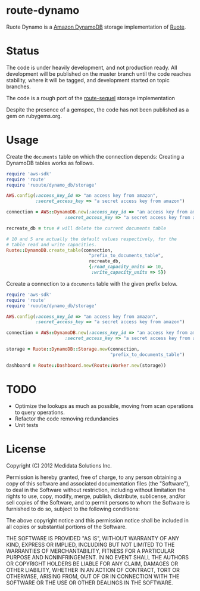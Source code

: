 # route-dynamo

Ruote Dynamo is a [Amazon DynamoDB](http://aws.amazon.com/dynamodb/) storage implementation of [Ruote](http://ruote.rubyforge.org/).

# Status
The code is under heavily development, and not production ready. All development
will be published on the master branch until the code reaches stability, where it
will be tagged, and development started on topic branches.

The code is a rough port of the [route-sequel](https://github.com/jmettraux/ruote-sequel)
storage implementation

Despite the presence of a gemspec, the code has not been published as a gem
on rubygems.org.

# Usage
Create the `documents` table on which the connection depends:
Creating a DynamoDB tables works as follows.
``` ruby
require 'aws-sdk'
require 'route'
require 'ruoute/dynamo_db/storage'

AWS.config(:access_key_id => "an access key from amazon",
           :secret_access_key => "a secret access key from amazon")

connection = AWS::DynamoDB.new(:access_key_id => "an access key from amazon",
		              :secret_access_key => "a secret access key from amazon")

recreate_db = true # will delete the current documents table

# 10 and 5 are actually the default values respectively, for the 
# table read and write capacities.
Ruote::DynamoDB.create_table(connection,
                               "prefix_to_documents_table",
                               recreate_db,
                               {:read_capacity_units => 10,
                                :write_capacity_units => 5})

```


Ccreate a connection to a `documents` table with the given prefix below.

``` ruby
require 'aws-sdk'
require 'route'
require 'ruoute/dynamo_db/storage'

AWS.config(:access_key_id => "an access key from amazon",
           :secret_access_key => "a secret access key from amazon")

connection = AWS::DynamoDB.new(:access_key_id => "an access key from amazon",
		              :secret_access_key => "a secret access key from amazon")

storage = Ruote::DynamoDB::Storage.new(connection,
                                       "prefix_to_documents_table")

dashboard = Route::Dashboard.new(Route::Worker.new(storage))
```


# TODO
* Optimize the lookups as much as possible, moving from scan operations to query
operations. 
* Refactor the code removing redundancies
* Unit tests

# License
Copyright (C) 2012 Medidata Solutions Inc.
 
Permission is hereby granted, free of charge, to any person obtaining
a copy of this software and associated documentation files (the
"Software"), to deal in the Software without restriction, including
without limitation the rights to use, copy, modify, merge, publish,
distribute, sublicense, and/or sell copies of the Software, and to
permit persons to whom the Software is furnished to do so, subject to
the following conditions:
 
The above copyright notice and this permission notice shall be
included in all copies or substantial portions of the Software.
 
THE SOFTWARE IS PROVIDED "AS IS", WITHOUT WARRANTY OF ANY KIND,
EXPRESS OR IMPLIED, INCLUDING BUT NOT LIMITED TO THE WARRANTIES OF
MERCHANTABILITY, FITNESS FOR A PARTICULAR PURPOSE AND
NONINFRINGEMENT. IN NO EVENT SHALL THE AUTHORS OR COPYRIGHT HOLDERS BE
LIABLE FOR ANY CLAIM, DAMAGES OR OTHER LIABILITY, WHETHER IN AN ACTION
OF CONTRACT, TORT OR OTHERWISE, ARISING FROM, OUT OF OR IN CONNECTION
WITH THE SOFTWARE OR THE USE OR OTHER DEALINGS IN THE SOFTWARE.
